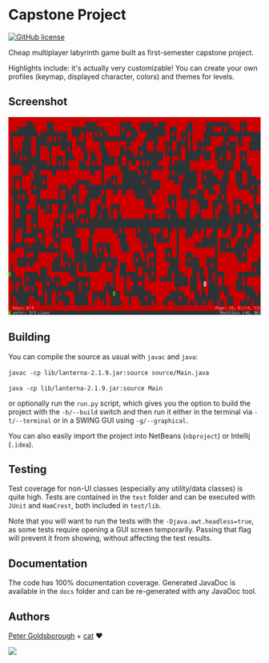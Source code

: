 # Capstone Project

[![GitHub license](https://img.shields.io/github/license/mashape/apistatus.svg?style=flat-square)](http://goldsborough.mit-license.org)

Cheap multiplayer labyrinth game built as first-semester capstone project.

Highlights include: it's actually very customizable! You can create your own profiles (keymap, displayed character, colors) and themes for levels.

## Screenshot

![:camera:](https://raw.githubusercontent.com/goldsborough/capstone/master/docs/img/screenshot.png?token=AGIcm872JMvH85QyDyZlhkn93hxxGgWtks5WlqsEwA%3D%3D)

## Building

You can compile the source as usual with `javac` and `java`:

`javac -cp lib/lanterna-2.1.9.jar:source source/Main.java`

`java -cp lib/lanterna-2.1.9.jar:source Main`

or optionally run the `run.py` script, which gives you the option to build the project with the `-b/--build` switch and then run it either in the terminal via `-t/--terminal` or in a SWING GUI using `-g/--graphical`.

You can also easily import the project into NetBeans (`nbproject`) or Intellij (`.idea`).

## Testing

Test coverage for non-UI classes (especially any utility/data classes) is quite high. Tests are contained in the `test` folder and can be executed with `JUnit` and `HamCrest`, both included in `test/lib`.

Note that you will want to run the tests with the `-Djava.awt.headless=true`, as some tests require opening a GUI screen temporarily. Passing that flag will prevent it from showing, without affecting the test results.

## Documentation

The code has 100% documentation coverage. Generated JavaDoc is available in the `docs` folder and can be re-generated with any JavaDoc tool.

## Authors

[Peter Goldsborough](http://www.goldsborough.me) + [cat](https://goo.gl/IpUmJn) :heart:

[![](http://img.shields.io/gratipay/goldsborough.png?style=flat-square)](https://gratipay.com/~goldsborough/)
